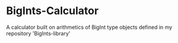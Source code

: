 # BigInts-Calculator
A calculator built on arithmetics of BigInt type objects defined in my repository 'BigInts-library'

